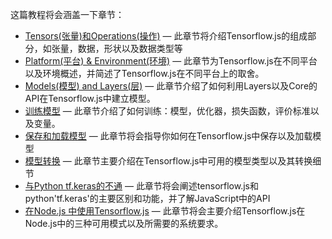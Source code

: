 这篇教程将会涵盖一下章节：

* [Tensors(张量)和Operations(操作)](tensors_operations.md) — 此章节将介绍Tensorflow.js的组成部分，如张量，数据，形状以及数据类型等
* [Platform(平台) & Environment(环境)](platform_environment.md) — 此章节为Tensorflow.js在不同平台以及环境概述，并简述了Tensorflow.js在不同平台上的取舍。
* [Models(模型) and Layers(层)](models_and_layers.md) — 此章节介绍了如何利用Layers以及Core的API在Tensorflow.js中建立模型。
* [训练模型](train_models.md) — 此章节介绍了如何训练：模型，优化器，损失函数，评价标准以及变量。
* [保存和加载模型](save_load.md) — 此章节将会指导你如何在Tensorflow.js中保存以及加载模型
* [模型转换](conversion.md) — 此章节主要介绍在Tensorflow.js中可用的模型类型以及其转换细节
* [与Python tf.keras的不通](layers_for_keras_users.md) — 此章节将会阐述tensorflow.js和python'tf.keras'的主要区别和功能，并了解JavaScript中的API
* [在Node.js 中使用Tensorflow.js](nodejs.md) — 此章节将会主要介绍Tensorflow.js在Node.js中的三种可用模式以及所需要的系统要求。